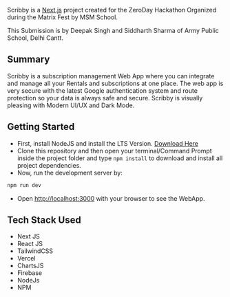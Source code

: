 Scribby is a [Next.js](https://nextjs.org/) project created for the ZeroDay Hackathon Organized during the Matrix Fest by MSM School.
 
This Submission is by Deepak Singh and Siddharth Sharma of Army Public School, Delhi Cantt.

## Summary
Scribby is a subscription management Web App where you can integrate and manage all your Rentals and subscriptions at one place. The web app is very secure with the latest Google authentication system and route protection so your data is always safe and secure. Scribby is visually pleasing with Modern UI/UX and Dark Mode.

## Getting Started
- First, install NodeJS and install the LTS Version. [Download Here](https://nodejs.org)
- Clone this repository and then open your terminal/Command Prompt inside the project folder and type 
    ``` npm install ```
    to download and install all project dependencies.
- Now, run the development server by:
```bash
npm run dev
```
- Open [http://localhost:3000](http://localhost:3000) with your browser to see the WebApp.

## Tech Stack Used
- Next JS
- React JS
- TailwindCSS
- Vercel
- ChartsJS
- Firebase
- NodeJs
- NPM